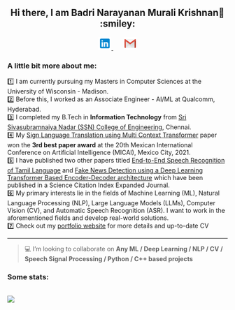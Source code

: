 <h2 align="center"> Hi there, I am Badri Narayanan Murali Krishnan👋 :smiley: </h2>
<p align="center">
    <a href="https://www.linkedin.com/in/mbadrinarayanan" >
        <img alt = "Badri's LinkedIn" width="30px" src="https://raw.githubusercontent.com/MBadriNarayanan/MBadriNarayanan/master/img/LinkedIn.svg">
    </a>
    &nbsp;&nbsp;&nbsp;&nbsp;&nbsp;
    <a href="mailto:immbadri3@gmail.com" >
        <img alt = "Badri's mail" width="30px" src="https://raw.githubusercontent.com/MBadriNarayanan/MBadriNarayanan/master/img/Gmail.svg">
    </a>
<!--     &nbsp;&nbsp;&nbsp;&nbsp;&nbsp;
    <img alt = "Badri's Profile View"  src=https://komarev.com/ghpvc/?username=MBadriNarayanan&color=blue&label=Profile+Views> -->
</p>

### A little bit more about me:
:one: I am currently pursuing my Masters in Computer Sciences at the University of Wisconsin - Madison.<br>
:two: Before this, I worked as an Associate Engineer - AI/ML at Qualcomm, Hyderabad.<br>
:three: I completed my B.Tech in **Information Technology** from [Sri Sivasubramnaiya Nadar (SSN) College of Engineering](https://www.ssn.edu.in), Chennai. <br>
:four: My [Sign Language Translation using Multi Context Transformer](https://link.springer.com/chapter/10.1007/978-3-030-89820-5_25) paper won the **3rd best paper award** at the 20th Mexican International Conference on Artificial Intelligence (MICAI), Mexico City, 2021.<br>
:five: I have published two other papers titled [End-to-End Speech Recognition of Tamil Language](http://www.techscience.com/iasc/v32n2/45592) and [Fake News Detection using a Deep Learning Transformer Based Encoder-Decoder architecture](https://content.iospress.com/articles/journal-of-intelligent-and-fuzzy-systems/ifs223980) which have been published in a Science Citation Index Expanded Journal.<br>
:six: My primary interests lie in the fields of Machine Learning (ML), Natural Language Processing (NLP), Large Language Models (LLMs), Computer Vision (CV), and Automatic Speech Recognition (ASR). I want to work in the aforementioned fields and develop real-world solutions.<br>
:seven: Check out my [portfolio website](https://mbadrinarayanan.com) for more details and up-to-date CV
<hr>

> :computer: I’m looking to collaborate on **Any ML / Deep Learning / NLP / CV / Speech Signal Processing / Python / C++ based projects**<br>

### Some stats:

<p>
<br>
<img src="https://github-readme-stats.vercel.app/api/top-langs/?username=MBadriNarayanan&layout=compact&theme=highcontrast" />
<br>
</p>
